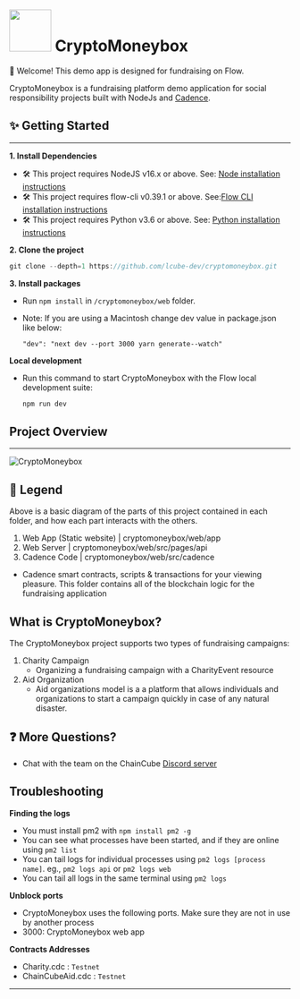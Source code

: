  # <img src="https://user-images.githubusercontent.com/35562979/221948291-dccc65cb-7117-491e-95bd-8271dcda7bde.png" width="75" height="75">  CryptoMoneybox

👋 Welcome! This demo app is designed for fundraising on Flow.

CryptoMoneybox is a fundraising platform  demo application for social responsibility projects built with NodeJs and [Cadence](https://developers.flow.com/cadence).

 ## ✨ Getting Started

-------------

**1. Install Dependencies**

- 🛠 This project requires NodeJS v16.x or above. See: [Node installation instructions](https://nodejs.org/en/)
- 🛠 This project requires flow-cli v0.39.1 or above. See:[Flow CLI installation instructions](https://developers.flow.com/tools/flow-cli)
- 🛠 This project requires Python v3.6 or above. See: [Python installation instructions](https://www.python.org/downloads/)

**2. Clone the project**
```javascript
git clone --depth=1 https://github.com/lcube-dev/cryptomoneybox.git
```
**3. Install packages**
- Run `npm install` in `/cryptomoneybox/web` folder.

 - Note: If you are using a Macintosh change dev value in package.json like below:
 
    `"dev": "next dev --port 3000 yarn generate--watch"`


**Local development**

 - Run this command to start CryptoMoneybox with the Flow local development suite:

     ```javascript 
     npm run dev
     ```

## Project Overview

-------------

![CryptoMoneybox](https://user-images.githubusercontent.com/126346134/221440383-991392f4-cfdd-44bd-b569-a8c758b5397a.png)

## 🔎 Legend

Above is a basic diagram of the parts of this project contained in each folder, and how each part interacts with the others.

1. Web App (Static website) | cryptomoneybox/web/app
2. Web Server               |  cryptomoneybox/web/src/pages/api
3. Cadence Code             | cryptomoneybox/web/src/cadence
- Cadence smart contracts, scripts & transactions for your viewing pleasure. This folder contains all of the blockchain logic for the fundraising application

## What is CryptoMoneybox?
The CryptoMoneybox project supports two types of fundraising campaigns:
1. Charity Campaign
    - Organizing a fundraising campaign with a CharityEvent resource
3. Aid Organization
    - Aid organizations model is a a platform that allows individuals and organizations to start a campaign quickly in case of any natural disaster.

## ❓ More Questions?
   - Chat with the team on the ChainCube [Discord server](https://discord.gg/pxEQq5xQph)

## Troubleshooting 

**Finding the logs**
   - You must install pm2 with `npm install pm2 -g`
   - You can see what processes have been started, and if they are online using `pm2 list`
   - You can tail logs for individual processes using `pm2 logs [process name]`. eg., `pm2 logs api` or `pm2 logs web`
   - You can tail all logs in the same terminal using `pm2 logs`

**Unblock ports**
   * CryptoMoneybox uses the following ports. Make sure they are not in use by another process
   * 3000: CryptoMoneybox web app
  
**Contracts Addresses**
   * Charity.cdc :   `Testnet` 
   * ChainCubeAid.cdc :    `Testnet`

-------------
